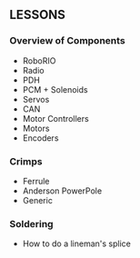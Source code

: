 ## LESSONS

### Overview of Components
- RoboRIO
- Radio
- PDH
- PCM + Solenoids
- Servos
- CAN
- Motor Controllers
- Motors
- Encoders

### Crimps
- Ferrule
- Anderson PowerPole
- Generic

### Soldering
- How to do a lineman's splice